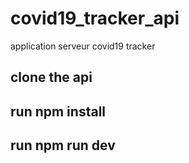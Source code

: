 # covid19_tracker_api
application serveur covid19 tracker

## clone the api
## run npm install
## run npm run dev
